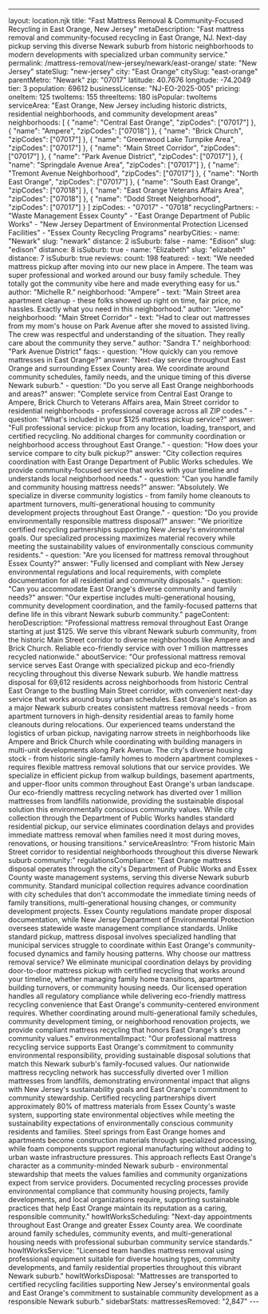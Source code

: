 ---
layout: location.njk
title: "Fast Mattress Removal & Community-Focused Recycling in East Orange, New Jersey" metaDescription: "Fast mattress removal and community-focused recycling in East Orange, NJ. Next-day pickup serving this diverse Newark suburb from historic neighborhoods to modern developments with specialized urban community service."
permalink: /mattress-removal/new-jersey/newark/east-orange/ state: "New Jersey" stateSlug: "new-jersey"
city: "East Orange" citySlug: "east-orange" parentMetro: "Newark" zip: "07017" latitude: 40.7676 longitude: -74.2049 tier: 3 population: 69612 businessLicense: "NJ-EO-2025-005" pricing: oneItem: 125 twoItems: 155 threeItems: 180 isPopular: twoItems serviceArea: "East Orange, New Jersey including historic districts, residential neighborhoods, and community development areas" neighborhoods: [ { "name": "Central East Orange", "zipCodes": ["07017"] }, { "name": "Ampere", "zipCodes": ["07018"] }, { "name": "Brick Church", "zipCodes": ["07017"] }, { "name": "Greenwood Lake Turnpike Area", "zipCodes": ["07017"] }, { "name": "Main Street Corridor", "zipCodes": ["07017"] }, { "name": "Park Avenue District", "zipCodes": ["07017"] }, { "name": "Springdale Avenue Area", "zipCodes": ["07017"] }, { "name": "Tremont Avenue Neighborhood", "zipCodes": ["07017"] }, { "name": "North East Orange", "zipCodes": ["07017"] }, { "name": "South East Orange", "zipCodes": ["07018"] }, { "name": "East Orange Veterans Affairs Area", "zipCodes": ["07018"] }, { "name": "Dodd Street Neighborhood", "zipCodes": ["07017"] } ] zipCodes: - "07017" - "07018" recyclingPartners: - "Waste Management Essex County" - "East Orange Department of Public Works" - "New Jersey Department of Environmental Protection Licensed Facilities" - "Essex County Recycling Programs" nearbyCities: - name: "Newark" slug: "newark" distance: 2 isSuburb: false - name: "Edison" slug: "edison" distance: 8 isSuburb: true - name: "Elizabeth" slug: "elizabeth" distance: 7 isSuburb: true reviews: count: 198 featured: - text: "We needed mattress pickup after moving into our new place in Ampere. The team was super professional and worked around our busy family schedule. They totally got the community vibe here and made everything easy for us." author: "Michelle R." neighborhood: "Ampere" - text: "Main Street area apartment cleanup - these folks showed up right on time, fair price, no hassles. Exactly what you need in this neighborhood." author: "Jerome" neighborhood: "Main Street Corridor" - text: "Had to clear out mattresses from my mom's house on Park Avenue after she moved to assisted living. The crew was respectful and understanding of the situation. They really care about the community they serve." author: "Sandra T." neighborhood: "Park Avenue District" faqs: - question: "How quickly can you remove mattresses in East Orange?" answer: "Next-day service throughout East Orange and surrounding Essex County area. We coordinate around community schedules, family needs, and the unique timing of this diverse Newark suburb." - question: "Do you serve all East Orange neighborhoods and areas?" answer: "Complete service from Central East Orange to Ampere, Brick Church to Veterans Affairs area, Main Street corridor to residential neighborhoods - professional coverage across all ZIP codes." - question: "What's included in your $125 mattress pickup service?" answer: "Full professional service: pickup from any location, loading, transport, and certified recycling. No additional charges for community coordination or neighborhood access throughout East Orange." - question: "How does your service compare to city bulk pickup?" answer: "City collection requires coordination with East Orange Department of Public Works schedules. We provide community-focused service that works with your timeline and understands local neighborhood needs." - question: "Can you handle family and community housing mattress needs?" answer: "Absolutely. We specialize in diverse community logistics - from family home cleanouts to apartment turnovers, multi-generational housing to community development projects throughout East Orange." - question: "Do you provide environmentally responsible mattress disposal?" answer: "We prioritize certified recycling partnerships supporting New Jersey's environmental goals. Our specialized processing maximizes material recovery while meeting the sustainability values of environmentally conscious community residents." - question: "Are you licensed for mattress removal throughout Essex County?" answer: "Fully licensed and compliant with New Jersey environmental regulations and local requirements, with complete documentation for all residential and community disposals." - question: "Can you accommodate East Orange's diverse community and family needs?" answer: "Our expertise includes multi-generational housing, community development coordination, and the family-focused patterns that define life in this vibrant Newark suburb community." pageContent: heroDescription: "Professional mattress removal throughout East Orange starting at just $125. We serve this vibrant Newark suburb community, from the historic Main Street corridor to diverse neighborhoods like Ampere and Brick Church. Reliable eco-friendly service with over 1 million mattresses recycled nationwide." aboutService: "Our professional mattress removal service serves East Orange with specialized pickup and eco-friendly recycling throughout this diverse Newark suburb. We handle mattress disposal for 69,612 residents across neighborhoods from historic Central East Orange to the bustling Main Street corridor, with convenient next-day service that works around busy urban schedules. East Orange's location as a major Newark suburb creates consistent mattress removal needs - from apartment turnovers in high-density residential areas to family home cleanouts during relocations. Our experienced teams understand the logistics of urban pickup, navigating narrow streets in neighborhoods like Ampere and Brick Church while coordinating with building managers in multi-unit developments along Park Avenue. The city's diverse housing stock - from historic single-family homes to modern apartment complexes - requires flexible mattress removal solutions that our service provides. We specialize in efficient pickup from walkup buildings, basement apartments, and upper-floor units common throughout East Orange's urban landscape. Our eco-friendly mattress recycling network has diverted over 1 million mattresses from landfills nationwide, providing the sustainable disposal solution this environmentally conscious community values. While city collection through the Department of Public Works handles standard residential pickup, our service eliminates coordination delays and provides immediate mattress removal when families need it most during moves, renovations, or housing transitions." serviceAreasIntro: "From historic Main Street corridor to residential neighborhoods throughout this diverse Newark suburb community:" regulationsCompliance: "East Orange mattress disposal operates through the city's Department of Public Works and Essex County waste management systems, serving this diverse Newark suburb community. Standard municipal collection requires advance coordination with city schedules that don't accommodate the immediate timing needs of family transitions, multi-generational housing changes, or community development projects. Essex County regulations mandate proper disposal documentation, while New Jersey Department of Environmental Protection oversees statewide waste management compliance standards. Unlike standard pickup, mattress disposal involves specialized handling that municipal services struggle to coordinate within East Orange's community-focused dynamics and family housing patterns. Why choose our mattress removal service? We eliminate municipal coordination delays by providing door-to-door mattress pickup with certified recycling that works around your timeline, whether managing family home transitions, apartment building turnovers, or community housing needs. Our licensed operation handles all regulatory compliance while delivering eco-friendly mattress recycling convenience that East Orange's community-centered environment requires. Whether coordinating around multi-generational family schedules, community development timing, or neighborhood renovation projects, we provide compliant mattress recycling that honors East Orange's strong community values." environmentalImpact: "Our professional mattress recycling service supports East Orange's commitment to community environmental responsibility, providing sustainable disposal solutions that match this Newark suburb's family-focused values. Our nationwide mattress recycling network has successfully diverted over 1 million mattresses from landfills, demonstrating environmental impact that aligns with New Jersey's sustainability goals and East Orange's commitment to community stewardship. Certified recycling partnerships divert approximately 80% of mattress materials from Essex County's waste system, supporting state environmental objectives while meeting the sustainability expectations of environmentally conscious community residents and families. Steel springs from East Orange homes and apartments become construction materials through specialized processing, while foam components support regional manufacturing without adding to urban waste infrastructure pressures. This approach reflects East Orange's character as a community-minded Newark suburb - environmental stewardship that meets the values families and community organizations expect from service providers. Documented recycling processes provide environmental compliance that community housing projects, family developments, and local organizations require, supporting sustainable practices that help East Orange maintain its reputation as a caring, responsible community." howItWorksScheduling: "Next-day appointments throughout East Orange and greater Essex County area. We coordinate around family schedules, community events, and multi-generational housing needs with professional suburban community service standards." howItWorksService: "Licensed team handles mattress removal using professional equipment suitable for diverse housing types, community developments, and family residential properties throughout this vibrant Newark suburb." howItWorksDisposal: "Mattresses are transported to certified recycling facilities supporting New Jersey's environmental goals and East Orange's commitment to sustainable community development as a responsible Newark suburb." sidebarStats: mattressesRemoved: "2,847" ---